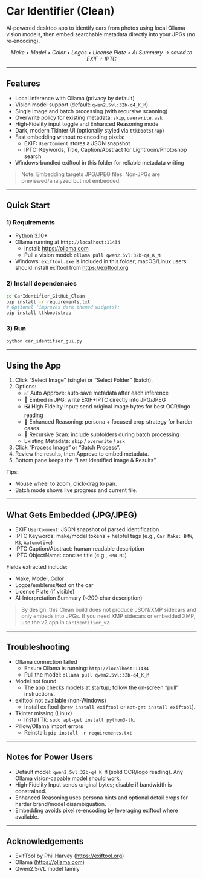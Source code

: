# Car Identifier (Clean)

AI‑powered desktop app to identify cars from photos using local Ollama vision models, then embed searchable metadata directly into your JPGs (no re‑encoding).

<p align="center">
  <em>Make • Model • Color • Logos • License Plate • AI Summary → saved to EXIF + IPTC</em>
</p>

---

## Features

- Local inference with Ollama (privacy by default)
- Vision model support (default: `qwen2.5vl:32b-q4_K_M`)
- Single image and batch processing (with recursive scanning)
- Overwrite policy for existing metadata: `skip`, `overwrite`, `ask`
- High‑Fidelity input toggle and Enhanced Reasoning mode
- Dark, modern Tkinter UI (optionally styled via `ttkbootstrap`)
- Fast embedding without re‑encoding pixels:
  - EXIF: `UserComment` stores a JSON snapshot
  - IPTC: Keywords, Title, Caption/Abstract for Lightroom/Photoshop search
- Windows‑bundled exiftool in this folder for reliable metadata writing

> Note: Embedding targets JPG/JPEG files. Non‑JPGs are previewed/analyzed but not embedded.

---

## Quick Start

### 1) Requirements

- Python 3.10+
- Ollama running at `http://localhost:11434`
  - Install: https://ollama.com
  - Pull a vision model: `ollama pull qwen2.5vl:32b-q4_K_M`
- Windows: `exiftool.exe` is included in this folder; macOS/Linux users should install exiftool from https://exiftool.org

### 2) Install dependencies

```bash
cd CarIdentifier_GitHub_Clean
pip install -r requirements.txt
# Optional (improves dark themed widgets):
pip install ttkbootstrap
```

### 3) Run

```bash
python car_identifier_gui.py
```

---

## Using the App

1. Click “Select Image” (single) or “Select Folder” (batch).
2. Options:
   - ✅ Auto Approve: auto‑save metadata after each inference
   - 💾 Embed in JPG: write EXIF+IPTC directly into JPG/JPEG
   - 🖼️ High Fidelity Input: send original image bytes for best OCR/logo reading
   - 🤖 Enhanced Reasoning: persona + focused crop strategy for harder cases
   - 📁 Recursive Scan: include subfolders during batch processing
   - Existing Metadata: `skip` / `overwrite` / `ask`
3. Click “Process Image” or “Batch Process”.
4. Review the results, then Approve to embed metadata.
5. Bottom pane keeps the “Last Identified Image & Results”.

Tips:
- Mouse wheel to zoom, click‑drag to pan.
- Batch mode shows live progress and current file.

---

## What Gets Embedded (JPG/JPEG)

- EXIF `UserComment`: JSON snapshot of parsed identification
- IPTC Keywords: make/model tokens + helpful tags (e.g., `Car Make: BMW`, `M3`, `Automotive`)
- IPTC Caption/Abstract: human‑readable description
- IPTC ObjectName: concise title (e.g., `BMW M3`)

Fields extracted include:
- Make, Model, Color
- Logos/emblems/text on the car
- License Plate (if visible)
- AI‑Interpretation Summary (~200‑char description)

> By design, this Clean build does not produce JSON/XMP sidecars and only embeds into JPGs. If you need XMP sidecars or embedded XMP, use the v2 app in `CarIdentifier_v2`.

---

## Troubleshooting

- Ollama connection failed
  - Ensure Ollama is running: `http://localhost:11434`
  - Pull the model: `ollama pull qwen2.5vl:32b-q4_K_M`
- Model not found
  - The app checks models at startup; follow the on‑screen “pull” instructions.
- exiftool not available (non‑Windows)
  - Install exiftool (`brew install exiftool` or `apt-get install exiftool`).
- Tkinter missing (Linux)
  - Install Tk: `sudo apt-get install python3-tk`.
- Pillow/Ollama import errors
  - Reinstall: `pip install -r requirements.txt`

---

## Notes for Power Users

- Default model: `qwen2.5vl:32b-q4_K_M` (solid OCR/logo reading). Any Ollama vision‑capable model should work.
- High‑Fidelity Input sends original bytes; disable if bandwidth is constrained.
- Enhanced Reasoning uses persona hints and optional detail crops for harder brand/model disambiguation.
- Embedding avoids pixel re‑encoding by leveraging exiftool where available.

---

## Acknowledgements

- ExifTool by Phil Harvey (https://exiftool.org)
- Ollama (https://ollama.com)
- Qwen2.5‑VL model family
